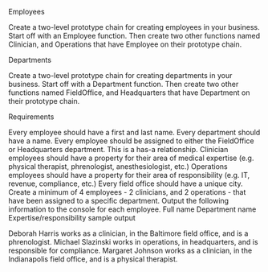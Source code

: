 Employees

Create a two-level prototype chain for creating employees in your business. Start off with an Employee function. Then create two other functions named Clinician, and Operations that have Employee on their prototype chain.

Departments

Create a two-level prototype chain for creating departments in your business. Start off with a Department function. Then create two other functions named FieldOffice, and Headquarters that have Department on their prototype chain.

Requirements

Every employee should have a first and last name.
Every department should have a name.
Every employee should be assigned to either the FieldOffice or Headquarters department. This is a has-a relationship.
Clinician employees should have a property for their area of medical expertise (e.g. physical therapist, phrenologist, anesthesiologist, etc.)
Operations employees should have a property for their area of responsibility (e.g. IT, revenue, compliance, etc.)
Every field office should have a unique city.
Create a minimum of 4 employees - 2 clinicians, and 2 operations - that have been assigned to a specific department.
Output the following information to the console for each employee.
Full name
Department name
Expertise/responsibility
sample output

Deborah Harris works as a clinician, in the Baltimore field office, and is a phrenologist.
Michael Slazinski works in operations, in headquarters, and is responsible for compliance.
Margaret Johnson works as a clinician, in the Indianapolis field office, and is a physical therapist.